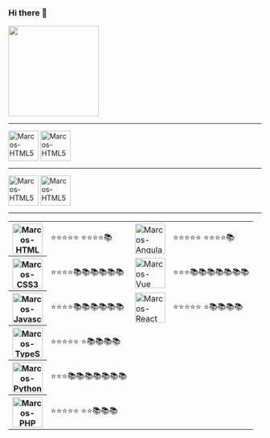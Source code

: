 ### Hi there 👋

<div>
  <img height="180em" src="https://github-readme-stats.vercel.app/api?username=marcosanisio&show_icons=true&theme=dark&count_private=true"/>
</div>
<hr/>
<div style="display: inline_block">
  <img alt="Marcos-HTML5" align="center" height="60" width="60" src="https://cdn.jsdelivr.net/gh/devicons/devicon/icons/composer/composer-original.svg" />
  <img alt="Marcos-HTML5" align="center" height="60" width="60" src="https://cdn.jsdelivr.net/gh/devicons/devicon/icons/npm/npm-original-wordmark.svg" />
</div>
<hr/>
<div style="display: inline_block">
  <img alt="Marcos-HTML5" align="center" height="60" width="60" src="https://cdn.jsdelivr.net/gh/devicons/devicon/icons/azure/azure-original.svg" />
  <img alt="Marcos-HTML5" align="center" height="60" width="60" src="https://cdn.jsdelivr.net/gh/devicons/devicon/icons/jenkins/jenkins-original.svg" />
</div>
<hr/>

<table>
  <tbody>
    <tr>
      <th>
        <img alt="Marcos-HTML5" align="center" height="60" width="60" src="https://cdn.jsdelivr.net/gh/devicons/devicon/icons/html5/html5-original.svg" />
      </th>
      <td>
        ⭐⭐⭐⭐⭐ 
        ⭐⭐⭐⭐📚
      </td>
      <td>
        <img alt="Marcos-Angular" align="center" height="60" width="60" src="https://cdn.jsdelivr.net/gh/devicons/devicon/icons/angularjs/angularjs-original.svg"/>
      </td>
      <td>
        ⭐⭐⭐⭐⭐ 
        ⭐⭐⭐⭐📚
      </td>
    </tr>
    <tr>
      <th scope="row">
        <img alt="Marcos-CSS3" align="center" height="60" width="60" src="https://cdn.jsdelivr.net/gh/devicons/devicon/icons/css3/css3-original.svg" />
      </th>
      <td>⭐⭐⭐⭐📚📚📚📚📚📚</td>
      <td>
        <img alt="Marcos-Vue" align="center" height="60" width="60" src="https://cdn.jsdelivr.net/gh/devicons/devicon/icons/vuejs/vuejs-original.svg"/>
      </td>
      <td>⭐⭐⭐📚📚📚📚📚📚📚</td>
    </tr>
    <tr>  
      <th scope="row">
        <img alt="Marcos-Javascript" align="center" height="60" width="60" src="https://cdn.jsdelivr.net/gh/devicons/devicon/icons/javascript/javascript-original.svg" />
      </th>
      <td>⭐⭐⭐⭐📚📚📚📚📚📚</td>
      <td>
        <img 
             alt="Marcos-React" 
             align="center" 
             height="60" 
             width="60"
             src="https://cdn.jsdelivr.net/gh/devicons/devicon/icons/react/react-original.svg"/>
      </td>
      <td>
        ⭐⭐⭐⭐⭐ 
        ⭐📚📚📚📚
      </td>
    </tr>
    <tr>
      <th scope="row">
        <img alt="Marcos-TypeScript" align="center" height="60" width="60" src="https://cdn.jsdelivr.net/gh/devicons/devicon/icons/typescript/typescript-original.svg" />
      </th>
      <td>
        ⭐⭐⭐⭐⭐ 
        ⭐📚📚📚📚
      </td>
      <td rowspan="3" colspan="2"></td>
    </tr>
    <tr>
      <th scope="row">
        <img alt="Marcos-Python" align="center" height="60" width="60" src="https://cdn.jsdelivr.net/gh/devicons/devicon/icons/python/python-original.svg" />
      </th>
      <td>⭐⭐⭐📚📚📚📚📚📚📚</td>
    </tr>
    <tr>  
      <th scope="row">
        <img alt="Marcos-PHP" align="center" height="60" width="60" src="https://cdn.jsdelivr.net/gh/devicons/devicon/icons/php/php-plain.svg"/>
      </th>
      <td>
        ⭐⭐⭐⭐⭐ 
        ⭐⭐📚📚📚
      </td>
    </tr>
  </tbody>
</table>


<!--
**marcosanisio/marcosanisio** is a ✨ _special_ ✨ repository because its `README.md` (this file) appears on your GitHub profile.

Here are some ideas to get you started:

- 🔭 I’m currently working on ...
- 🌱 I’m currently learning ...
- 👯 I’m looking to collaborate on ...
- 🤔 I’m looking for help with ...
- 💬 Ask me about ...
- 📫 How to reach me: ...
- 😄 Pronouns: ...
- ⚡ Fun fact: ...
-->
